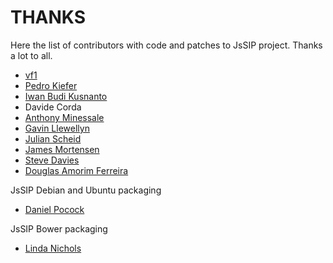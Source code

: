 THANKS
======

Here the list of contributors with code and patches to JsSIP project. Thanks a lot to all.

* [vf1](https://github.com/vf1)
* [Pedro Kiefer](https://github.com/pedrokiefer)
* [Iwan Budi Kusnanto](https://github.com/iwanbk)
* Davide Corda
* [Anthony Minessale](https://github.com/FreeSWITCH)
* [Gavin Llewellyn](https://github.com/gavllew)
* [Julian Scheid](https://github.com/jscheid)
* [James Mortensen](https://github.com/jamesmortensen)
* [Steve Davies](https://github.com/davies147)
* [Douglas Amorim Ferreira](https://github.com/douglaseel)


JsSIP Debian and Ubuntu packaging

* [Daniel Pocock](https://github.com/dpocock)


JsSIP Bower packaging

* [Linda Nichols](https://github.com/lynnaloo)
